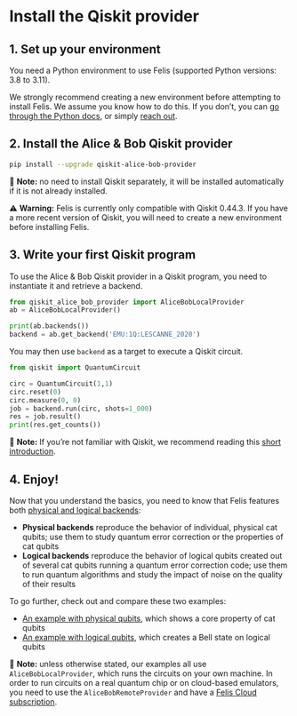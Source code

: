 # Install the Qiskit provider

## 1. Set up your environment

You need a Python environment to use Felis (supported Python versions: 3.8 to 3.11).

We strongly recommend creating a new environment before attempting to install Felis. We assume you know how to do this. If you don’t, you can [go through the Python docs](https://www.python.org/about/gettingstarted/), or simply [reach out](../contact_us.md).

## 2. Install the Alice & Bob Qiskit provider

```bash
pip install --upgrade qiskit-alice-bob-provider
```

📝 **Note:** no need to install Qiskit separately, it will be installed automatically if it is not already installed.

⚠️ **Warning:** Felis is currently only compatible with Qiskit 0.44.3. If you have a more recent version of Qiskit, you will need to create a new environment before installing Felis.


## 3. Write your first Qiskit program

To use the Alice & Bob Qiskit provider in a Qiskit program, you need to instantiate it and retrieve a backend.

```python
from qiskit_alice_bob_provider import AliceBobLocalProvider
ab = AliceBobLocalProvider()

print(ab.backends())
backend = ab.get_backend('EMU:1Q:LESCANNE_2020')
```

You may then use `backend` as a target to execute a Qiskit circuit.

```python
from qiskit import QuantumCircuit

circ = QuantumCircuit(1,1)
circ.reset(0)
circ.measure(0, 0)
job = backend.run(circ, shots=1_000)
res = job.result()
print(res.get_counts())
```

📝 **Note:** If you’re not familiar with Qiskit, we recommend reading this [short introduction](https://docs.quantum.ibm.com/start/hello-world).

## 4. Enjoy!

Now that you understand the basics, you need to know that Felis features both [physical and logical backends](../backends/logical_physical.md):

- **Physical backends** reproduce the behavior of individual, physical cat qubits; use them to study quantum error correction or the properties of cat qubits
- **Logical backends** reproduce the behavior of logical qubits created out of several cat qubits running a quantum error correction code; use them to run quantum algorithms and study the impact of noise on the quality of their results

To go further, check out and compare these two examples:

- [An example with physical qubits](physical_example.md), which shows a core property of cat qubits
- [An example with logical qubits](logical_example.md), which creates a Bell state on logical qubits

📝 **Note:** unless otherwise stated, our examples all use `AliceBobLocalProvider`, which runs the circuits on your own machine. In order to run circuits on a real quantum chip or on cloud-based emulators, you need to use the `AliceBobRemoteProvider` and have a [Felis Cloud subscription](../felis_cloud/connect_to_felis_cloud.md).